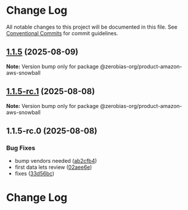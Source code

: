 # Change Log

All notable changes to this project will be documented in this file.
See [Conventional Commits](https://conventionalcommits.org) for commit guidelines.

## [1.1.5](https://github.com/zerobias-org/product/compare/@zerobias-org/product-amazon-aws-snowball@1.1.5-rc.1...@zerobias-org/product-amazon-aws-snowball@1.1.5) (2025-08-09)

**Note:** Version bump only for package @zerobias-org/product-amazon-aws-snowball





## [1.1.5-rc.1](https://github.com/zerobias-org/product/compare/@zerobias-org/product-amazon-aws-snowball@1.1.5-rc.0...@zerobias-org/product-amazon-aws-snowball@1.1.5-rc.1) (2025-08-08)

**Note:** Version bump only for package @zerobias-org/product-amazon-aws-snowball





## 1.1.5-rc.0 (2025-08-08)


### Bug Fixes

* bump vendors needed ([ab2cfb4](https://github.com/zerobias-org/product/commit/ab2cfb4a9cf2e3008e08b068f98011fec096c932))
* first data lets review ([02aee6e](https://github.com/zerobias-org/product/commit/02aee6e8c4f11675de7c63a00f4c8254a67a4dd7))
* fixes ([33d56bc](https://github.com/zerobias-org/product/commit/33d56bcaedf3fa5e3939a33c0fb57eda53539d05))





# Change Log

